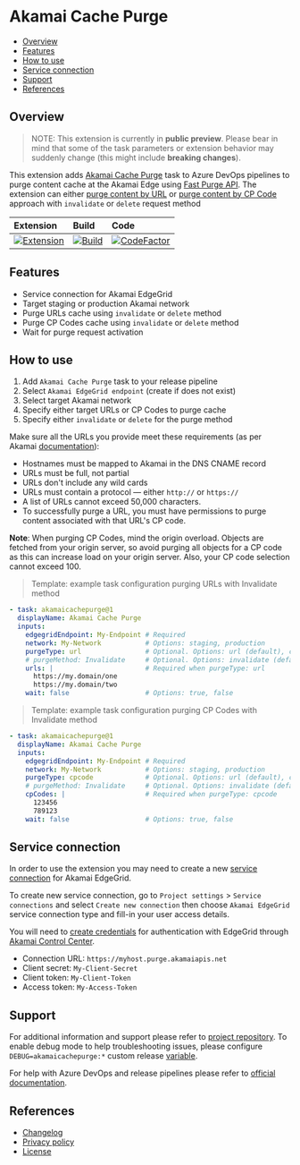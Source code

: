 # Akamai Cache Purge

- [Overview](#overview)
- [Features](#features)
- [How to use](#how-to-use)
- [Service connection](#service-connection)
- [Support](#support)
- [References](#references)

## Overview

> NOTE: This extension is currently in **public preview**. Please bear in mind that some of the task parameters or extension behavior may suddenly change (this might include **breaking changes**).

This extension adds [Akamai Cache Purge](https://marketplace.visualstudio.com/items?itemName=dmitryserbin.akamai-cache-purge) task to Azure DevOps pipelines to purge content cache at the Akamai Edge using [Fast Purge API](https://techdocs.akamai.com/purge-cache/reference/api). The extension can either [purge content by URL](https://techdocs.akamai.com/purge-cache/docs/purge-content-url) or [purge content by CP Code](https://techdocs.akamai.com/purge-cache/docs/purge-content-cp-code) approach with `invalidate` or `delete` request method

Extension | Build | Code
:-------|:-------|:-------
[![Extension](https://vsmarketplacebadge.apphb.com/version/dmitryserbin.akamai-cache-purge.svg)](https://marketplace.visualstudio.com/items?itemName=dmitryserbin.akamai-cache-purge) | [![Build](https://dev.azure.com/dmitryserbin/Akamai/_apis/build/status/Purge-release?branchName=master)](https://dev.azure.com/dmitryserbin/Akamai/_build/latest?definitionId=18&branchName=master) | [![CodeFactor](https://www.codefactor.io/repository/github/dmitryserbin/azdev-akamai-cache-purge/badge?s=a39b3ca149c6c1539b9dcd772328214fbdefc6dd)](https://www.codefactor.io/repository/github/dmitryserbin/azdev-akamai-cache-purge)

## Features

- Service connection for Akamai EdgeGrid
- Target staging or production Akamai network
- Purge URLs cache using `invalidate` or `delete` method
- Purge CP Codes cache using `invalidate` or `delete` method
- Wait for purge request activation

## How to use

1. Add `Akamai Cache Purge` task to your release pipeline
1. Select `Akamai EdgeGrid endpoint` (create if does not exist)
1. Select target Akamai network
1. Specify either target URLs or CP Codes to purge cache
1. Specify either `invalidate` or `delete` for the purge method

Make sure all the URLs you provide meet these requirements (as per Akamai [documentation](https://techdocs.akamai.com/purge-cache/docs/purge-content-url)):

- Hostnames must be mapped to ​Akamai​ in the DNS CNAME record
- URLs must be full, not partial
- URLs don't include any wild cards
- URLs must contain a protocol — either `http://` or `https://`
- A list of URLs cannot exceed 50,000 characters.
- To successfully purge a URL, you must have permissions to purge content associated with that
URL's CP code.

**Note**: When purging CP Codes, mind the origin overload. Objects are fetched from your origin server, so avoid purging all objects for a CP code as this can increase load on your origin server. Also, your CP code selection cannot exceed 100.

> Template: example task configuration purging URLs with Invalidate method

```yaml
- task: akamaicachepurge@1
  displayName: Akamai Cache Purge
  inputs:
    edgegridEndpoint: My-Endpoint # Required
    network: My-Network           # Options: staging, production
    purgeType: url                # Optional. Options: url (default), cpcode
    # purgeMethod: Invalidate     # Optional. Options: invalidate (default), delete
    urls: |                       # Required when purgeType: url
      https://my.domain/one
      https://my.domain/two
    wait: false                   # Options: true, false
```

> Template: example task configuration purging CP Codes with Invalidate method

```yaml
- task: akamaicachepurge@1
  displayName: Akamai Cache Purge
  inputs:
    edgegridEndpoint: My-Endpoint # Required
    network: My-Network           # Options: staging, production
    purgeType: cpcode             # Optional. Options: url (default), cpcode
    # purgeMethod: Invalidate     # Optional. Options: invalidate (default), delete
    cpCodes: |                    # Required when purgeType: cpcode
      123456
      789123
    wait: false                   # Options: true, false
```

## Service connection

In order to use the extension you may need to create a new [service connection](https://docs.microsoft.com/en-us/azure/devops/pipelines/library/service-endpoints) for Akamai EdgeGrid.

To create new service connection, go to `Project settings` > `Service connections` and select `Create new connection` then choose `Akamai EdgeGrid` service connection type and fill-in your user access details.

You will need to [create credentials](https://developer.akamai.com/api/getting-started) for authentication with EdgeGrid through [Akamai Control Center](https://control.akamai.com).

- Connection URL: `https://myhost.purge.akamaiapis.net`
- Client secret: `My-Client-Secret`
- Client token: `My-Client-Token`
- Access token: `My-Access-Token`

## Support

For additional information and support please refer to [project repository](https://github.com/dmitryserbin/azdev-akamai-cache-purge). To enable debug mode to help troubleshooting issues, please configure `DEBUG=akamaicachepurge:*` custom release [variable](https://docs.microsoft.com/en-us/azure/devops/pipelines/release/variables).

For help with Azure DevOps and release pipelines please refer to [official documentation](https://docs.microsoft.com/en-us/azure/devops).

## References

- [Changelog](CHANGELOG.md)
- [Privacy policy](PRIVACY.md)
- [License](LICENSE)
